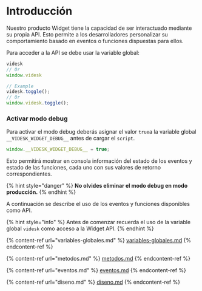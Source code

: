 # Introducción

Nuestro producto Widget tiene la capacidad de ser interactuado mediante su propia API. Esto permite a los desarrolladores personalizar su comportamiento basado en eventos o funciones dispuestas para ellos.

Para acceder a la API se debe usar la variable global:

```javascript
videsk
// Or
window.videsk

// Example
videsk.toggle();
// Or
window.videsk.toggle();
```

### Activar modo debug

Para activar el modo debug deberás asignar el valor `true`a la variable global `__VIDESK_WIDGET_DEBUG__` antes de cargar el `script`.

```javascript
window.__VIDESK_WIDGET_DEBUG__ = true;
```

Esto permitirá mostrar en consola información del estado de los eventos y estado de las funciones, cada uno con sus valores de retorno correspondientes.

{% hint style="danger" %}
**No olvides eliminar el modo debug en modo producción.**
{% endhint %}

A continuación se describe el uso de los eventos y funciones disponibles como API.

{% hint style="info" %}
Antes de comenzar recuerda el uso de la variable global `videsk` como acceso a la Widget API.
{% endhint %}

{% content-ref url="variables-globales.md" %}
[variables-globales.md](variables-globales.md)
{% endcontent-ref %}

{% content-ref url="metodos.md" %}
[metodos.md](metodos.md)
{% endcontent-ref %}

{% content-ref url="eventos.md" %}
[eventos.md](eventos.md)
{% endcontent-ref %}

{% content-ref url="diseno.md" %}
[diseno.md](diseno.md)
{% endcontent-ref %}
